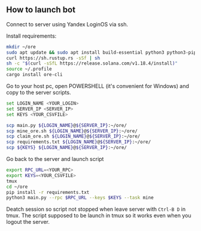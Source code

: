 ## How to launch bot

Connect to server using Yandex LoginOS via ssh.

Install requirements:

``` bash
mkdir ~/ore
sudo apt update && sudo apt install build-essential python3 python3-pip-y
curl https://sh.rustup.rs -sSf | sh
sh -c "$(curl -sSfL https://release.solana.com/v1.18.4/install)"
source ~/.profile
cargo install ore-cli
```

Go to your host pc, open POWERSHELL (it's convenient for Windows) and copy to the server scripts.

```bash
set LOGIN_NAME <YOUR_LOGIN>
set SERVER_IP <SERVER_IP>
set KEYS <YOUR_CSVFILE>
```
```bash
scp main.py ${LOGIN_NAME}@${SERVER_IP}:~/ore/
scp mine_ore.sh ${LOGIN_NAME}@${SERVER_IP}:~/ore/
scp claim_ore.sh ${LOGIN_NAME}@${SERVER_IP}:~/ore/
scp requirements.txt ${LOGIN_NAME}@${SERVER_IP}:~/ore/
scp ${KEYS} ${LOGIN_NAME}@${SERVER_IP}:~/ore/
```

Go back to the server and launch script
```bash
export RPC_URL=<YOUR_RPC>
export KEYS=<YOUR_CSVFILE>
tmux
cd ~/ore
pip install -r requirements.txt
python3 main.py --rpc $RPC_URL --keys $KEYS --task mine
```
Deatch session so script not stopped when leave server with `Ctrl-B D` in tmux.
The script supposed to be launch in tmux so it works even when you logout the server.